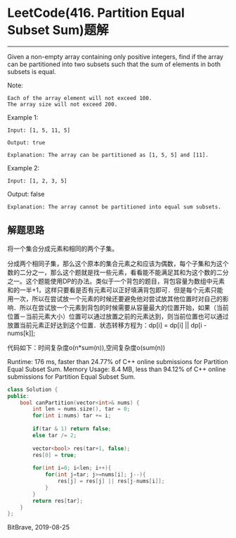 # LeetCode(416. Partition Equal Subset Sum)题解
------
Given a non-empty array containing only positive integers, find if the array can be partitioned into two subsets such that the sum of elements in both subsets is equal.

Note:

    Each of the array element will not exceed 100.
    The array size will not exceed 200.
 
Example 1:

    Input: [1, 5, 11, 5]

    Output: true

    Explanation: The array can be partitioned as [1, 5, 5] and [11].
    
Example 2:

    Input: [1, 2, 3, 5]

Output: false

    Explanation: The array cannot be partitioned into equal sum subsets.

## 解题思路
将一个集合分成元素和相同的两个子集。

分成两个相同子集，那么这个原本的集合元素之和应该为偶数，每个子集和为这个数的二分之一，那么这个题就是找一些元素，看看能不能满足其和为这个数的二分之一。这个题能使用DP的办法。类似于一个背包的题目，背包容量为数组中元素和的一半+1，这样只要看是否有元素可以正好填满背包即可．但是每个元素只能用一次，所以在尝试放一个元素的时候还要避免他对尝试放其他位置时对自己的影响．所以在尝试放一个元素到背包的时候需要从容量最大的位置开始，如果（当前位置－当前元素大小）位置可以通过放置之前的元素达到，则当前位置也可以通过放置当前元素正好达到这个位置．状态转移方程为：dp[i] = dp[i] || dp[i - nums[k]];

代码如下：时间复杂度o(n*sum(n)),空间复杂度o(sum(n))

Runtime: 176 ms, faster than 24.77% of C++ online submissions for Partition Equal Subset Sum.
Memory Usage: 8.4 MB, less than 94.12% of C++ online submissions for Partition Equal Subset Sum.

```C++
class Solution {
public:
    bool canPartition(vector<int>& nums) {
        int len = nums.size(), tar = 0;
        for(int i:nums) tar += i;
        
        if(tar & 1) return false;
        else tar /= 2;
        
        vector<bool> res(tar+1, false);
        res[0] = true;
        
        for(int i=0; i<len; i++){
            for(int j=tar; j>=nums[i]; j--){
                res[j] = res[j] || res[j-nums[i]];
            }
        }
        return res[tar];
    }
};
```

BitBrave, 2019-08-25
